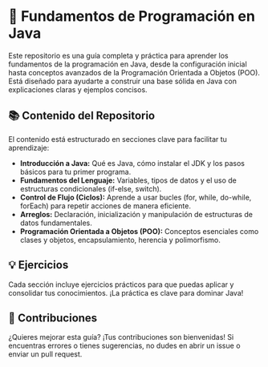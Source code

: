 # 🚀 Fundamentos de Programación en Java
Este repositorio es una guía completa y práctica para aprender los fundamentos de la programación en Java, desde la configuración inicial hasta conceptos avanzados de la Programación Orientada a Objetos (POO). Está diseñado para ayudarte a construir una base sólida en Java con explicaciones claras y ejemplos concisos.

## 📚 Contenido del Repositorio
El contenido está estructurado en secciones clave para facilitar tu aprendizaje:
- **Introducción a Java:** Qué es Java, cómo instalar el JDK y los pasos básicos para tu primer programa.
- **Fundamentos del Lenguaje:** Variables, tipos de datos y el uso de estructuras condicionales (if-else, switch).
- **Control de Flujo (Ciclos):** Aprende a usar bucles (for, while, do-while, forEach) para repetir acciones de manera eficiente.
- **Arreglos:** Declaración, inicialización y manipulación de estructuras de datos fundamentales.
- **Programación Orientada a Objetos (POO):** Conceptos esenciales como clases y objetos, encapsulamiento, herencia y polimorfismo.

## 💡 Ejercicios
Cada sección incluye ejercicios prácticos para que puedas aplicar y consolidar tus conocimientos. ¡La práctica es clave para dominar Java!

## 🤝 Contribuciones
¿Quieres mejorar esta guía? ¡Tus contribuciones son bienvenidas! Si encuentras errores o tienes sugerencias, no dudes en abrir un issue o enviar un pull request.
